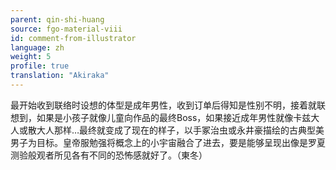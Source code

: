```yaml
---
parent: qin-shi-huang
source: fgo-material-viii
id: comment-from-illustrator
language: zh
weight: 5
profile: true
translation: "Akiraka"
---
```


最开始收到联络时设想的体型是成年男性，收到订单后得知是性别不明，接着就联想到，如果是小孩子就像儿童向作品的最终Boss，如果接近成年男性就像卡兹大人或散大人那样…最终就变成了现在的样子，以手冢治虫或永井豪描绘的古典型美男子为目标。皇帝服勉强将概念上的小宇宙融合了进去，要是能够呈现出像是罗夏测验般观者所见各有不同的恐怖感就好了。（東冬）
